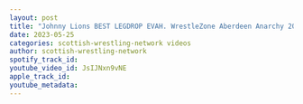 ```yaml
---
layout: post
title: "Johnny Lions BEST LEGDROP EVAH. WrestleZone Aberdeen Anarchy 2019"
date: 2023-05-25
categories: scottish-wrestling-network videos
author: scottish-wrestling-network
spotify_track_id: 
youtube_video_id: JsIJNxn9vNE
apple_track_id: 
youtube_metadata: 
---
```

